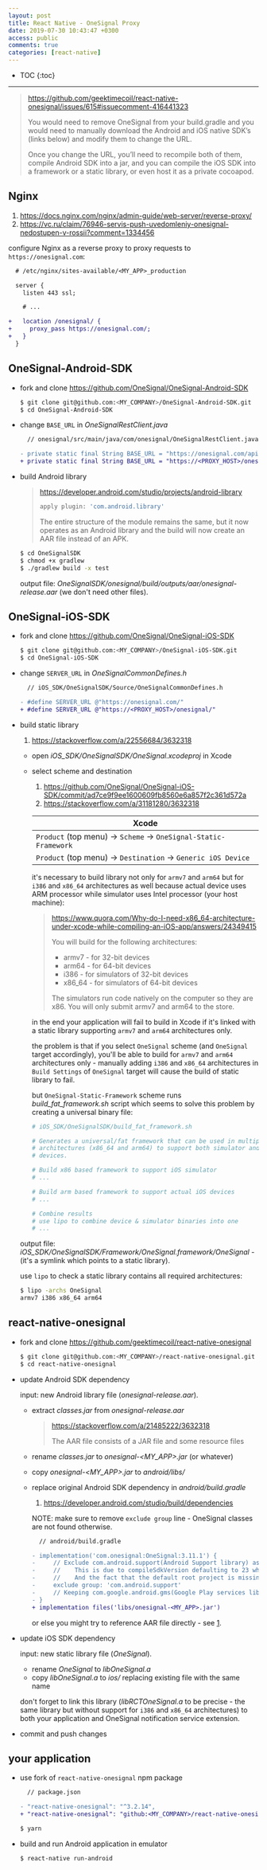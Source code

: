 ```yaml
---
layout: post
title: React Native - OneSignal Proxy
date: 2019-07-30 10:43:47 +0300
access: public
comments: true
categories: [react-native]
---
```


<!-- @format -->

<!-- more -->

<!-- prettier-ignore -->
* TOC
{:toc}
<hr>

> <https://github.com/geektimecoil/react-native-onesignal/issues/615#issuecomment-416441323>
>
> You would need to remove OneSignal from your build.gradle and you would need
> to manually download the Android and iOS native SDK’s (links below) and modify
> them to change the URL.
>
> Once you change the URL, you’ll need to recompile both of them, compile
> Android SDK into a jar, and you can compile the iOS SDK into a framework or a
> static library, or even host it as a private cocoapod.

## Nginx

1. <https://docs.nginx.com/nginx/admin-guide/web-server/reverse-proxy/>
2. <https://vc.ru/claim/76946-servis-push-uvedomleniy-onesignal-nedostupen-v-rossii?comment=1334456>

configure Nginx as a reverse proxy to proxy requests to `https://onesignal.com`:

```diff
  # /etc/nginx/sites-available/<MY_APP>_production

  server {
    listen 443 ssl;

    # ...

+   location /onesignal/ {
+     proxy_pass https://onesignal.com/;
+   }
  }
```

## OneSignal-Android-SDK

- fork and clone <https://github.com/OneSignal/OneSignal-Android-SDK>

  ```sh
  $ git clone git@github.com:<MY_COMPANY>/OneSignal-Android-SDK.git
  $ cd OneSignal-Android-SDK
  ```

- change `BASE_URL` in _OneSignalRestClient.java_

  ```diff
    // onesignal/src/main/java/com/onesignal/OneSignalRestClient.java

  - private static final String BASE_URL = "https://onesignal.com/api/v1/";
  + private static final String BASE_URL = "https://<PROXY_HOST>/onesignal/api/v1/";
  ```

- build Android library

  > <https://developer.android.com/studio/projects/android-library>
  >
  > ```groovy
  > apply plugin: 'com.android.library'
  > ```
  >
  > The entire structure of the module remains the same, but it now operates as
  > an Android library and the build will now create an AAR file instead of an
  > APK.

  ```sh
  $ cd OneSignalSDK
  $ chmod +x gradlew
  $ ./gradlew build -x test
  ```

  output file: _OneSignalSDK/onesignal/build/outputs/aar/onesignal-release.aar_
  (we don't need other files).

## OneSignal-iOS-SDK

- fork and clone <https://github.com/OneSignal/OneSignal-iOS-SDK>

  ```sh
  $ git clone git@github.com:<MY_COMPANY>/OneSignal-iOS-SDK.git
  $ cd OneSignal-iOS-SDK
  ```

- change `SERVER_URL` in _OneSignalCommonDefines.h_

  ```diff
    // iOS_SDK/OneSignalSDK/Source/OneSignalCommonDefines.h

  - #define SERVER_URL @"https://onesignal.com/"
  + #define SERVER_URL @"https://<PROXY_HOST>/onesignal/"
  ```

- build static library

  1. <https://stackoverflow.com/a/22556684/3632318>

  - open _iOS_SDK/OneSignalSDK/OneSignal.xcodeproj_ in Xcode
  - select scheme and destination

    1. <https://github.com/OneSignal/OneSignal-iOS-SDK/commit/ad7ce9f9ee1600609fb8560e6a857f2c361d572a>
    2. <https://stackoverflow.com/a/31181280/3632318>

    | Xcode                                                          |
    | -------------------------------------------------------------- |
    | `Product` (top menu) → `Scheme` → `OneSignal-Static-Framework` |
    | `Product` (top menu) → `Destination` → `Generic iOS Device`    |

    it's necessary to build library not only for `armv7` and `arm64` but for
    `i386` and `x86_64` architectures as well because actual device uses ARM
    processor while simulator uses Intel processor (your host machine):

    > <https://www.quora.com/Why-do-I-need-x86_64-architecture-under-xcode-while-compiling-an-iOS-app/answers/24349415>
    >
    > You will build for the following architectures:
    >
    > - armv7 - for 32-bit devices
    > - arm64 - for 64-bit devices
    > - i386 - for simulators of 32-bit devices
    > - x86_64 - for simulators of 64-bit devices
    >
    > The simulators run code natively on the computer so they are x86. You will
    > only submit armv7 and arm64 to the store.

    in the end your application will fail to build in Xcode if it's linked with
    a static library supporting `armv7` and `arm64` architectures only.

    the problem is that if you select `OneSignal` scheme (and `OneSignal` target
    accordingly), you'll be able to build for `armv7` and `arm64` architectures
    only - manually adding `i386` and `x86_64` architectures in `Build Settings`
    of `OneSignal` target will cause the build of static library to fail.

    but `OneSignal-Static-Framework` scheme runs _build_fat_framework.sh_ script
    which seems to solve this problem by creating a universal binary file:

    ```sh
    # iOS_SDK/OneSignalSDK/build_fat_framework.sh

    # Generates a universal/fat framework that can be used in multiple
    # architectures (x86_64 and arm64) to support both simulator and actual
    # devices.

    # Build x86 based framework to support iOS simulator
    # ...

    # Build arm based framework to support actual iOS devices
    # ...

    # Combine results
    # use lipo to combine device & simulator binaries into one
    # ...
    ```

  output file: _iOS_SDK/OneSignalSDK/Framework/OneSignal.framework/OneSignal_ -
  (it's a symlink which points to a static library).

  use `lipo` to check a static library contains all required architectures:

  ```sh
  $ lipo -archs OneSignal
  armv7 i386 x86_64 arm64
  ```

## react-native-onesignal

- fork and clone <https://github.com/geektimecoil/react-native-onesignal>

  ```sh
  $ git clone git@github.com:<MY_COMPANY>/react-native-onesignal.git
  $ cd react-native-onesignal
  ```

- update Android SDK dependency

  input: new Android library file (_onesignal-release.aar_).

  - extract _classes.jar_ from _onesignal-release.aar_

    > <https://stackoverflow.com/a/21485222/3632318>
    >
    > The AAR file consists of a JAR file and some resource files

  - rename _classes.jar_ to _onesignal-\<MY_APP>.jar_ (or whatever)
  - copy _onesignal-\<MY_APP>.jar_ to _android/libs/_
  - replace original Android SDK dependency in _android/build.gradle_

    1. <https://developer.android.com/studio/build/dependencies>

    [1]: <https://life.nimbco.com/2013/09/referencing-local-aar-files-with-android-studios-new-gradle-based-build-system/>

    NOTE: make sure to remove `exclude group` line - OneSignal classes are not
    found otherwise.

    ```diff
      // android/build.gradle

    - implementation('com.onesignal:OneSignal:3.11.1') {
    -     // Exclude com.android.support(Android Support library) as the version range starts at 26.0.0
    -     //    This is due to compileSdkVersion defaulting to 23 which cant' be lower than the support library version
    -     //    And the fact that the default root project is missing the Google Maven repo required to pull down 26.0.0+
    -     exclude group: 'com.android.support'
    -     // Keeping com.google.android.gms(Google Play services library) as this version range starts at 10.2.1
    - }
    + implementation files('libs/onesignal-<MY_APP>.jar')
    ```

    or else you might try to reference AAR file directly - see [1].

- update iOS SDK dependency

  input: new static library file (_OneSignal_).

  - rename _OneSignal_ to _libOneSignal.a_
  - copy _libOneSignal.a_ to _ios/_ replacing existing file with the same name

  don't forget to link this library (_libRCTOneSignal.a_ to be precise - the
  same library but without support for `i386` and `x86_64` architectures) to
  both your application and OneSignal notification service extension.

- commit and push changes

## your application

- use fork of `react-native-onesignal` npm package

  ```diff
    // package.json

  - "react-native-onesignal": "^3.2.14",
  + "react-native-onesignal": "github:<MY_COMPANY>/react-native-onesignal",
  ```

  ```sh
  $ yarn
  ```

- build and run Android application in emulator

  ```sh
  $ react-native run-android
  ```
